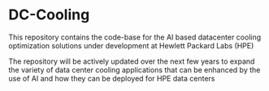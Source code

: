 # DC-Cooling
This repository contains the code-base for the AI based datacenter cooling optimization solutions under development at Hewlett Packard Labs (HPE)

The repository will be actively updated over the next few years to expand the variety of data center cooling applications that can be enhanced by the use of AI and how they can be deployed for HPE data centers
